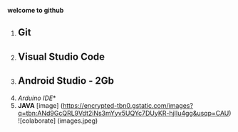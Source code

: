 **welcome to github**
1. ## Git
2. ## Visual Studio Code
3. ## Android Studio - 2Gb
4. *Arduino IDE**
5. **JAVA**
[image] (https://encrypted-tbn0.gstatic.com/images?q=tbn:ANd9GcQRL9Vdt2iNs3mYyv5UQYc7DUyKR-hjlIu4gg&usqp=CAU)
![colaborate] (images.jpeg)

